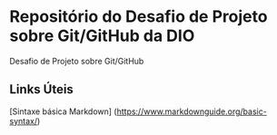 # Repositório do Desafio de Projeto sobre Git/GitHub da DIO
Desafio de  Projeto sobre Git/GitHub

## Links Úteis

[Sintaxe básica Markdown] (https://www.markdownguide.org/basic-syntax/)
